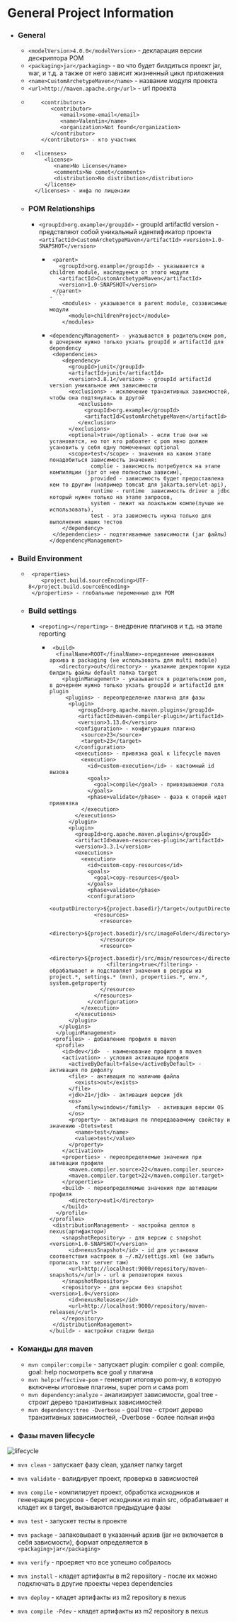 # General Project Information
- ### General
   -   ```<modelVersion>4.0.0</modelVersion>``` - декларация версии дескриптора POM
   -   ```<packaging>jar</packaging>``` - во что будет билдиться проект jar, war, и т.д. а также от него зависит жизненный цикл приложения
   -   ```<name>CustomArchetypeMaven</name>``` - название модуля проекта
   -   ```<url>http://maven.apache.org</url>``` - url проекта
   - ```
         <contributors>
            <contributor>
               <email>some-email</email>
               <name>Valentin</name>
               <organization>Not found</organization>
            </contributor>
         </contributors> - кто участник
  - ```
      <licenses>
         <license>
            <name>No License</name>
            <comments>No comet</comments>
            <distribution>No distribution</distribution>
         </license>
      </licenses> - инфа по лицензии
  - ### POM Relationships
    - ```<groupId>org.example</groupId>``` - groupId artifactId version - предствляют собой уникальный идентификатор проекта
      ```<artifactId>CustomArchetypeMaven</artifactId>```
      ```<version>1.0-SNAPSHOT</version>```
      - ```
         <parent>
           <groupId>org.example</groupId> - указывается в children module, наследуемся от этого модуля
           <artifactId>CustomArchetypeMaven</artifactId>
           <version>1.0-SNAPSHOT</version>
         </parent>
        - ```
            <modules> - указывается в parent module, созависимые модули
              <module>childrenProject</module>         
            </modules>
      - ```
        <dependencyManagement> - указывается в родительском pom, в дочернем нужно только укзать groupId и artifactId для dependency
         <dependencies>
            <dependency>
              <groupId>junit</groupId>
              <artifactId>junit</artifactId>
              <version>3.8.1</version> - groupId artifactId version уникальное имя зависимости 
              <exclusions> - исключение транзитивных зависмостей, чтобы она подтянулась в другой
                 <exclusion>
                   <groupId>org.example</groupId>
                   <artifactId>CustomArchetypeMaven</artifactId>
                 </exclusion>
              </exclusions> 
              <optional>true</optional> - если true они не установятся, но тот кто рабоатет с pom явно должен усановить у себя одну помеченных optional
              <scope>test</scope> - значения на каком этапе понадобиться зависимость значения: 
                     complie - зависмость потребуется на этапе компиляции (jar от нее полностью зависим), 
                     provided - зависимость будет предоставлена кем то другим (например tomcat для jakarta.servlet-api), 
                     runtime - runtime  зависимость driver в jdbc который нужен только на этапе запросов, 
                     system - лежит на лоакльном компе(лучше не использовать), 
                     test - эта зависмость нужна только для выполнения наших тестов
            </dependency>
         </dependencies> - подтягиваемые зависимости (jar файлы)
        </dependencyManagement>
- ### Build Environment
     - ```
        <properties>
           <project.build.sourceEncoding>UTF-8</project.build.sourceEncoding>
        </properties> - глобальные переменные для POM
  - ### Build settings
    - ```<repoting></reporting>``` - внедрение плагинов и т.д. на этапе reporting
      - ```
         <build>
          <finalName>ROOT</finalName>-определение именования архива в packaging (не использовать для multi module)
           <directory>out</directory> - указание декректории куда билдить файлы default папка target
            <pluginManagement> - указывается в родительском pom, в дочернем нужно только укзать groupId и artifactId для plugin
             <plugins> - переопределение плагина для фазы
              <plugin>
                 <groupId>org.apache.maven.plugins</groupId>
                 <artifactId>maven-compiler-plugin</artifactId>
                 <version>3.13.0</version>
                <configuration> - конфигурация плагина
                  <source>23</source>
                  <target>23</target>
                </configuration>
                <executions> - привязка goal к lifecycle maven
                  <execution>
                    <id>custom-execution</id> - кастомный id вызова
                    <goals>
                      <goal>compile</goal> - привязываемая гола
                    </goals>
                    <phase>validate</phase> - фаза к оторой идет приавязка
                  </execution>
                </executions>
              </plugin>
              <plugin>
                <groupId>org.apache.maven.plugins</groupId>
                <artifactId>maven-resources-plugin</artifactId>
                <version>3.3.1</version>
                <executions>
                  <execution>
                    <id>custom-copy-resources</id>
                    <goals>
                      <goal>copy-resources</goal>
                    </goals>
                    <phase>validate</phase>
                    <configuration>
                      <outputDirectory>${project.basedir}/target</outputDirectory>
                      <resources>
                        <resource>
                          <directory>${project.basedir}/src/imageFolder</directory>
                        </resource>
                        <resource>
                          <directory>${project.basedir}/src/main/resources</directory>
                          <filtering>true</filtering> - обрабатывает и подставляет значения в ресурсы из project.*, settings.* (mvn), propertiies.*, env.*, system.getproperty
                        </resource>
                      </resources>
                    </configuration>
                  </execution>
                </executions>
              </plugin>
           </plugins> 
          </pluginManagement>
         <profiles> - добавление профиля в maven
          <profile>
            <id>dev</id>  - наименование профиля в maven
            <activation> - условия активации профиля 
              <activeByDefault>false</activeByDefault> - активация по дефолту
              <file> - активация по наличию файла
                <exists>out</exists>
              </file>
              <jdk>21</jdk> - активация версии jdk
              <os>
                <family>windows</family>  - активация версии OS
              </os>
              <property> - активация по ппередаваемому свойству и значению -Dtets=test
                <name>test</name>
                <value>test</value>
              </property>
            </activation>
            <properties> - переопределяемые значения при автивации профиля
              <maven.compiler.source>22</maven.compiler.source>
              <maven.compiler.target>22</maven.compiler.target>
            </properties>
            <build> - переопределяемые значения при автивации профиля
              <directory>out1</directory>
            </build>
          </profile>
        </profiles>
         <distributionManagement> - настройка деплоя в nexus(артифактори)
            <snapshotRepository> - для версии с snapshot <version>1.0-SNAPSHOT</version>
              <id>nexusSnapshot</id> - id для установки соответствия настроек в ~/.m2/settigs.xml (не забыть прописать тэг server там)
              <url>http://localhost:9000/repository/maven-snapshots/</url> - url в репозитория nexus
            </snapshotRepository>
            <repository> - для версии без snapshot <version>1.0</version>
              <id>nexusReleases</id>
              <url>http://localhost:9000/repository/maven-releases/</url>
            </repository>
         </distributionManagement>
        </build> - настройки стадии билда
- ### Команды для maven
    - `mvn compiler:compile` - запускает plugin: compiler с goal: compile, goal: help посмотреть все goal у плагина
    - `mvn help:effective-pom` - гененрит итоговую pom-ку, в которую включены итоговые плагины, super pom и сама pom
    - `mvn dependency:analyze` - анализирует зависимости, goal tree - строит дерево транзитивных зависимостей 
    - `mvn dependency:tree -Dverbose` -  goal tree - строит дерево транзитивных зависимостей, -Dverbose - более полная инфа 
- ### Фазы maven lifecycle
![lifecycle](CustomArchetypeModule/ChildrenArchetypeModule/src/main/resources/lifecycle.png)
- `mvn clean` - запускает фазу clean, удаляет папку target 
- `mvn validate` - валидирует проект, проверка в зависмостей 
- `mvn compile` - компилирует проект, обработка исходников и гененрация ресурсов - берет исходники из main src, обрабатывает и кладет их в target, вызываются предыдущие фазы 
- `mvn test` - запускет тесты в проекте
- `mvn package` - запаковывает в указанный архив (jar не включается в себя зависмости), формат определяется в  `<packaging>jar</packaging>`
- `mvn verify` - проеряет что все успешно собралось
- `mvn install` - кладет артифакты в m2 repository - после их можно подключать в другие проекты через dependencies
- `mvn deploy` - кладет артифакты из m2 repository в nexus

- `mvn compile -Pdev` - кладет артифакты из m2 repository в nexus
